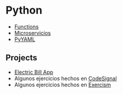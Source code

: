 # Python

- [Functions](content/functions/README.md)
- [Microservicios](content/microservices/README.md)
- [PyYAML](content/pyyaml/README.md)

## Projects
- [Electric Bill App](https://github.com/dravel04/electricBillApp)
- Algunos ejercicios hechos en [CodeSignal](./content/codesignal/)
- Algunos ejercicios hechos en [Exercism](./content/exercism/)